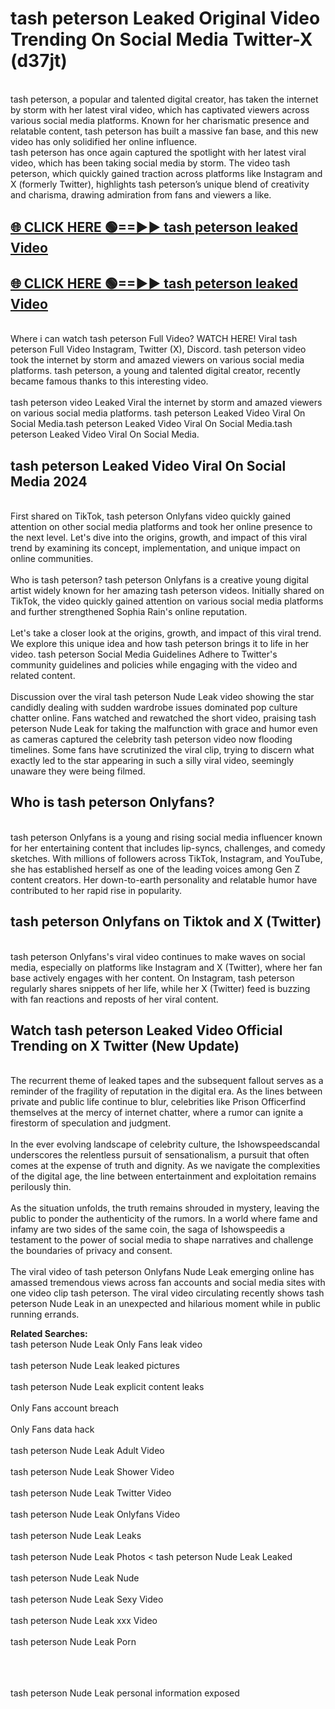 # tash peterson Leaked Original Video Trending On Social Media Twitter-X (d37jt)

<br>
tash peterson, a popular and talented digital creator, has taken the internet by storm with her latest viral video, which has captivated viewers across various social media platforms. Known for her charismatic presence and relatable content, tash peterson has built a massive fan base, and this new video has only solidified her online influence.
<br>
tash peterson has once again captured the spotlight with her latest viral video, which has been taking social media by storm. The video tash peterson, which quickly gained traction across platforms like Instagram and X (formerly Twitter), highlights tash peterson’s unique blend of creativity and charisma, drawing admiration from fans and viewers a like.
<br>

## [🌐 CLICK HERE 🟢==►►  tash peterson leaked Video ](https://onlyclips.site?title=tash_peterson&ref=git)

## [🌐 CLICK HERE 🟢==►►  tash peterson leaked Video ](https://onlyclips.site?title=tash_peterson&ref=git)



<br>
Where i can watch tash peterson Full Video? WATCH HERE! Viral tash peterson Full Video Instagram, Twitter (X), Discord. tash peterson video took the internet by storm and amazed viewers on various social media platforms. tash peterson, a young and talented digital creator, recently became famous thanks to this interesting video.
<br><br>
tash peterson video Leaked Viral the internet by storm and amazed viewers on various social media platforms. tash peterson Leaked Video Viral On Social Media.tash peterson Leaked Video Viral On Social Media.tash peterson Leaked Video Viral On Social Media.
<br>

<h2>tash peterson Leaked Video Viral On Social Media 2024</h2>
<br>
First shared on TikTok, tash peterson Onlyfans video quickly gained attention on other social media platforms and took her online presence to the next level. Let's dive into the origins, growth, and impact of this viral trend by examining its concept, implementation, and unique impact on online communities.
<br><br>
Who is tash peterson? tash peterson Onlyfans is a creative young digital artist widely known for her amazing tash peterson videos. Initially shared on TikTok, the video quickly gained attention on various social media platforms and further strengthened Sophia Rain's online reputation.
<br><br>
Let's take a closer look at the origins, growth, and impact of this viral trend. We explore this unique idea and how tash peterson brings it to life in her video. tash peterson Social Media Guidelines Adhere to Twitter's community guidelines and policies while engaging with the video and related content.
<br><br>
Discussion over the viral tash peterson Nude Leak video showing the star candidly dealing with sudden wardrobe issues dominated pop culture chatter online. Fans watched and rewatched the short video, praising tash peterson Nude Leak for taking the malfunction with grace and humor even as cameras captured the celebrity tash peterson video now flooding timelines. Some fans have scrutinized the viral clip, trying to discern what exactly led to the star appearing in such a silly viral video, seemingly unaware they were being filmed.
<br>

<h2>Who is tash peterson Onlyfans?</h2>
<br>
tash peterson Onlyfans is a young and rising social media influencer known for her entertaining content that includes lip-syncs, challenges, and comedy sketches. With millions of followers across TikTok, Instagram, and YouTube, she has established herself as one of the leading voices among Gen Z content creators. Her down-to-earth personality and relatable humor have contributed to her rapid rise in popularity.
<br>
<h2>tash peterson Onlyfans on Tiktok and X (Twitter)</h2>
<br>
tash peterson Onlyfans's viral video continues to make waves on social media, especially on platforms like Instagram and X (Twitter), where her fan base actively engages with her content. On Instagram, tash peterson regularly shares snippets of her life, while her X (Twitter) feed is buzzing with fan reactions and reposts of her viral content.
<br>
<h2>Watch tash peterson Leaked Video Official Trending on X Twitter (New Update)</h2>
<br>
The recurrent theme of leaked tapes and the subsequent fallout serves as a reminder of the fragility of reputation in the digital era. As the lines between private and public life continue to blur, celebrities like Prison Officerfind themselves at the mercy of internet chatter, where a rumor can ignite a firestorm of speculation and judgment.
<br><br>
In the ever evolving landscape of celebrity culture, the Ishowspeedscandal underscores the relentless pursuit of sensationalism, a pursuit that often comes at the expense of truth and dignity. As we navigate the complexities of the digital age, the line between entertainment and exploitation remains perilously thin.
<br><br>
As the situation unfolds, the truth remains shrouded in mystery, leaving the public to ponder the authenticity of the rumors. In a world where fame and infamy are two sides of the same coin, the saga of Ishowspeedis a testament to the power of social media to shape narratives and challenge the boundaries of privacy and consent.
<br><br>
The viral video of tash peterson Onlyfans Nude Leak emerging online has amassed tremendous views across fan accounts and social media sites with one video clip tash peterson. The viral video circulating recently shows tash peterson Nude Leak in an unexpected and hilarious moment while in public running errands.
<br>

<strong>Related Searches:</strong>
<br>
tash peterson Nude Leak Only Fans leak video
<br><br>
tash peterson Nude Leak leaked pictures
<br><br>
tash peterson Nude Leak explicit content leaks
<br><br>
Only Fans account breach
<br><br>
Only Fans data hack
<br><br>
tash peterson Nude Leak Adult Video
<br><br>
tash peterson Nude Leak Shower Video
<br><br>
tash peterson Nude Leak Twitter Video
<br><br>
tash peterson Nude Leak Onlyfans Video
<br><br>
tash peterson Nude Leak Leaks
<br><br>
tash peterson Nude Leak Photos
<
tash peterson Nude Leak Leaked
<br><br>
tash peterson Nude Leak Nude
<br><br>
tash peterson Nude Leak Sexy Video
<br><br>
tash peterson Nude Leak xxx Video
<br><br>
tash peterson Nude Leak Porn
<br><br>

<br><br>
tash peterson Nude Leak personal information exposed